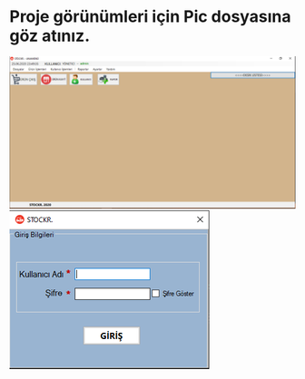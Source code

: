 
# Proje görünümleri için Pic dosyasına göz atınız.
![](https://github.com/oguzcihan/StockR/blob/main/Pic/Home.png)
![](https://github.com/oguzcihan/StockR/blob/main/Pic/Login.png)
